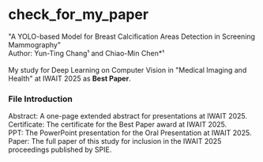 # check_for_my_paper
"A YOLO-based Model for Breast Calcification Areas Detection in Screening Mammography" <br>
Author: Yun-Ting Chang¹ and Chiao-Min Chen*¹ <br><br>
My study for Deep Learning on Computer Vision in "Medical Imaging and Health" at IWAIT 2025 as **Best Paper**. <br>


### File Introduction
Abstract: A one-page extended abstract for presentations at IWAIT 2025. <br>
Certificate: The certificate for the Best Paper award at IWAIT 2025. <br>
PPT: The PowerPoint presentation for the Oral Presentation at IWAIT 2025. <br>
Paper: The full paper of this study for inclusion in the IWAIT 2025 proceedings published by SPIE. <br>
